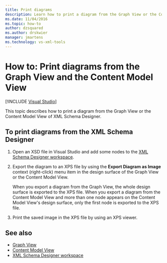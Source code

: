```yaml
---
title: Print diagrams
description: Learn how to print a diagram from the Graph View or the Content Model View of the XML Schema Designer.
ms.date: 11/04/2016
ms.topic: how-to
author: dzsquared
ms.author: drskwier
manager: jmartens
ms.technology: vs-xml-tools
---
```

# How to: Print diagrams from the Graph View and the Content Model View

 [!INCLUDE [Visual Studio](~/includes/applies-to-version/vs-windows-only.md)]

This topic describes how to print a diagram from the Graph View or the Content Model View of XML Schema Designer.

## To print diagrams from the XML Schema Designer

1. Open an XSD file in Visual Studio and add some nodes to the [XML Schema Designer workspace](../xml-tools/xml-schema-designer-workspace.md).

2. Export the diagram to an XPS file by using the **Export Diagram as Image** context (right-click) menu item in the design surface of the Graph View or the Content Model View.

     When you export a diagram from the Graph View, the whole design surface is exported to the XPS file. When you export a diagram from the Content Model View and more than one node appears on the Content Model View's design surface, only the first node is exported to the XPS file.

3. Print the saved image in the XPS file by using an XPS viewer.

## See also

- [Graph View](../xml-tools/graph-view.md)
- [Content Model View](../xml-tools/content-model-view.md)
- [XML Schema Designer workspace](../xml-tools/xml-schema-designer-workspace.md)
